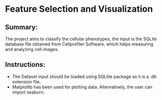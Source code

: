 # Feature Selection and Visualization

## Summary:
The project aims to classify the cellular phenotypes, the input is the SQLite database file obtained from Cellprofiler Software, which helps measuring and analyzing cell images.

## Instructions:
* The Dataset input should be loaded using SQLlite package as it is a .db extension file.
* Matplotlib has been used for plotting data. Alternatively, the user can import seaborn.






